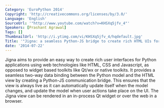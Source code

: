 ```yaml
---
Category: 'EuroPython 2014'
Copyright: 'http://creativecommons.org/licenses/by/3.0/'
Language: 'English'
SourceUrl: '"http://www.youtube.com/watch?v=KHSXq5jfv_4"'
Speakers: [Prashant Agrawal]
Tags: []
ThumbnailUrl: 'http://i.ytimg.com/vi/KHSXq5jfv_4/hqdefault.jpg'
Title: '"Jigna: a seamless Python-JS bridge to create rich HTML UIs for Python apps"'
date: '2014-07-22'
---
```

Jigna aims to provide an easy way to create rich user interfaces for Python applications using web technologies like HTML, CSS and Javascript, as opposed to widget based toolkits like Qt/wx or native toolkits. It provides a seamless two-way data binding between the Python model and the HTML view by creating a Python-JS communication bridge. This ensures that the view is always live as it can automatically update itself when the model changes, and update the model when user actions take place on the UI. The Jigna view can be rendered in an in-process Qt widget or over the web in a browser.